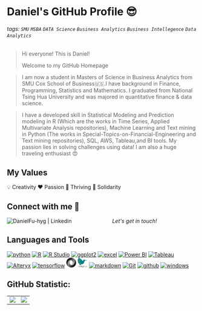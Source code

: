 # Daniel's GitHub Profile  :sunglasses: 

###### tags: `SMU` `MSBA` `DATA Science` `Business Analytics` `Business Intellegence` `Data Analytics` 

> Hi everyone! This is Daniel! 
> 
> Welcome to my GitHub Homepage  

>I am now a student in Masters of Science in Business Analytics from SMU Cox School of Business:us:.I have background in Finance, Programming, Statistics and Mathematics. I graduated from National Tsing Hua University and was majored in quantitative finance & data science. 

>I have a developed skill in Statistical Modeling and Prediction modeling in R (Which are the works in Time Series, Applied Multivariate Analysis repositories), Machine Learning and Text mining in Python (The works in Special-Topics-on-Financial-Engineering and Text mining repositories), SQL, AWS, Tableau,and BI tools.
My passion lies in solving challenges using data! I am also a huge traveling enthusiast :heart_eyes:

## My Values
:bulb: Creativity
❤ Passion
🌻 Thriving
🙌 Solidarity


## Connect with me :link: 
[<img align="left" alt="DanielFu-hyg | Linkedin" height="22px" src="https://upload.wikimedia.org/wikipedia/commons/c/ca/LinkedIn_logo_initials.png" />][linkedin]

<p align=center>
<em> Let's get in touch!</em>
</p>


## Languages and Tools
[<img alt="python" width="26px" src="https://img.icons8.com/color/240/000000/python.png">](https://www.python.org/)
[<img alt="R" width="26px" src="https://i.imgur.com/bLwGjax.png">](https://www.r-project.org/)
[<img alt="R Studio" width="26px" src="https://i.imgur.com/4BQvtd1.png">](https://www.rstudio.com/)
[<img alt="ggplot2" width="26px" src="https://i.imgur.com/28qcviX.png">](https://ggplot2.tidyverse.org/)
[<img alt="excel" width="26px" src="https://i.imgur.com/8yYBFhI.png">](https://www.microsoft.com/en-us/microsoft-365/excel)
[<img alt="Power BI" width="26px" src="https://i.imgur.com/VCuiSY9.png">](https://powerbi.microsoft.com/en-us/)
[<img alt="Tableau" width="26px" src="https://i.imgur.com/A3GN0nE.png">](https://www.tableau.com/)
[<img alt="Alteryx" width="26px" src="https://i.imgur.com/Ic6GURv.png">](https://www.alteryx.com/)
[<img alt="tensorflow" height="25px" width="26px" src="https://api.iconify.design/logos-tensorflow.svg">](https://www.tensorflow.org/)
[<img alt="json" width="26px" src="https://raw.githubusercontent.com/github/explore/80688e429a7d4ef2fca1e82350fe8e3517d3494d/topics/json/json.png">](https://www.json.org/json-en.html)
[<img alt="latex" width="26px" src="https://raw.githubusercontent.com/github/explore/80688e429a7d4ef2fca1e82350fe8e3517d3494d/topics/latex/latex.png">](https://www.latex-project.org/)
[<img alt="markdown" width="26px" src="https://img.icons8.com/ios-filled/100/000000/markdown.png">](https://www.markdownguide.org/)
[<img alt="Git" width="26px" src="https://img.icons8.com/color/240/000000/git.png">](https://git-scm.com/)
[<img alt="github" width="26px" src="https://img.icons8.com/ios-glyphs/240/000000/github.png">](https://github.com/)
[<img alt="windows" width="26px" src="https://img.icons8.com/color/240/000000/windows-10.png">](https://www.microsoft.com/en-us/windows)

## GitHub Statistic:
<table><tr><td valign="top" width="50%">
<img src="https://github-readme-stats.vercel.app/api?username=evaaaaho1999&show_icons=true&count_private=true&hide_border=true" align="left" style="width: 100%" />
</td><td valign="top" width="50%">
<img src="https://github-readme-stats.vercel.app/api/top-langs/?username=evaaaaho1999&hide_border=true&layout=compact" align="left" style="width: 100%" />
</td></tr></table>  



[linkedin]:https://www.linkedin.com/in/chf-hyg-smu/
